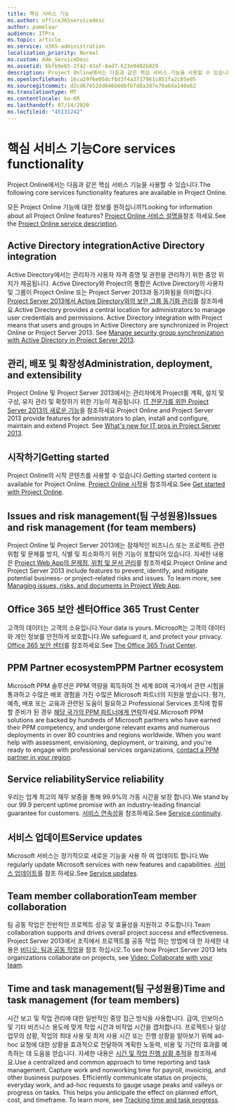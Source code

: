 ```yaml
---
title: 핵심 서비스 기능
ms.author: office365servicedesc
author: pamelaar
audience: ITPro
ms.topic: article
ms.service: o365-administration
localization_priority: Normal
ms.custom: Adm_ServiceDesc
ms.assetid: 6bfb9e65-2f42-43af-8ad7-623e9402b029
description: Project Online에서는 다음과 같은 핵심 서비스 기능을 사용할 수 있습니다.
ms.openlocfilehash: 16ca29f6e05dcf6d3f4a3737961c851fa2c85e05
ms.sourcegitcommit: d2cd67e52dd646b68bfbfd8a387e70a6da140a62
ms.translationtype: MT
ms.contentlocale: ko-KR
ms.lasthandoff: 07/14/2020
ms.locfileid: "45131242"
---
```

# <a name="core-services-functionality"></a><span data-ttu-id="8a689-103">핵심 서비스 기능</span><span class="sxs-lookup"><span data-stu-id="8a689-103">Core services functionality</span></span>

<span data-ttu-id="8a689-104">Project Online에서는 다음과 같은 핵심 서비스 기능을 사용할 수 있습니다.</span><span class="sxs-lookup"><span data-stu-id="8a689-104">The following core services functionality features are available in Project Online.</span></span>
  
<span data-ttu-id="8a689-105">모든 Project Online 기능에 대한 정보를 원하십니까?</span><span class="sxs-lookup"><span data-stu-id="8a689-105">Looking for information about all Project Online features?</span></span> <span data-ttu-id="8a689-106">[Project Online 서비스 설명을](project-online-service-description.md)참조 하세요.</span><span class="sxs-lookup"><span data-stu-id="8a689-106">See the [Project Online service description](project-online-service-description.md).</span></span>
  
## <a name="active-directory-integration"></a><span data-ttu-id="8a689-107">Active Directory integration</span><span class="sxs-lookup"><span data-stu-id="8a689-107">Active Directory integration</span></span>

<span data-ttu-id="8a689-p102">Active Directory에서는 관리자가 사용자 자격 증명 및 권한을 관리하기 위한 중앙 위치가 제공됩니다. Active Directory와 Project의 통합은 Active Directory의 사용자 및 그룹이 Project Online 또는 Project Server 2013과 동기화됨을 의미합니다. [Project Server 2013에서 Active Directory와의 보안 그룹 동기화 관리](https://go.microsoft.com/fwlink/p/?LinkId=402631)를 참조하세요.</span><span class="sxs-lookup"><span data-stu-id="8a689-p102">Active Directory provides a central location for administrators to manage user credentials and permissions. Active Directory integration with Project means that users and groups in Active Directory are synchronized in Project Online or Project Server 2013. See [Manage security group synchronization with Active Directory in Project Server 2013](https://go.microsoft.com/fwlink/p/?LinkId=402631).</span></span>
  
## <a name="administration-deployment-and-extensibility"></a><span data-ttu-id="8a689-111">관리, 배포 및 확장성</span><span class="sxs-lookup"><span data-stu-id="8a689-111">Administration, deployment, and extensibility</span></span>

<span data-ttu-id="8a689-p103">Project Online 및 Project Server 2013에서는 관리자에게 Project를 계획, 설치 및 구성, 유지 관리 및 확장하기 위한 기능이 제공됩니다. [IT 전문가를 위한 Project Server 2013의 새로운 기능](https://go.microsoft.com/fwlink/p/?LinkId=272017)을 참조하세요.</span><span class="sxs-lookup"><span data-stu-id="8a689-p103">Project Online and Project Server 2013 provide features for administrators to plan, install and configure, maintain and extend Project. See [What's new for IT pros in Project Server 2013](https://go.microsoft.com/fwlink/p/?LinkId=272017).</span></span>
  
## <a name="getting-started"></a><span data-ttu-id="8a689-114">시작하기</span><span class="sxs-lookup"><span data-stu-id="8a689-114">Getting started</span></span>

<span data-ttu-id="8a689-115">Project Online의 시작 콘텐츠를 사용할 수 있습니다.</span><span class="sxs-lookup"><span data-stu-id="8a689-115">Getting started content is available for Project Online.</span></span> <span data-ttu-id="8a689-116">[Project Online 시작](https://support.office.com/en-us/article/Get-started-with-Project-Online-E3E5F64F-ADA5-4F9D-A578-130B2D4E5F11?ui=en-US&amp;rs=en-US&amp;ad=US)을 참조하세요.</span><span class="sxs-lookup"><span data-stu-id="8a689-116">See [Get started with Project Online](https://support.office.com/en-us/article/Get-started-with-Project-Online-E3E5F64F-ADA5-4F9D-A578-130B2D4E5F11?ui=en-US&amp;rs=en-US&amp;ad=US).</span></span>
  
## <a name="issues-and-risk-management-for-team-members"></a><span data-ttu-id="8a689-117">Issues and risk management(팀 구성원용)</span><span class="sxs-lookup"><span data-stu-id="8a689-117">Issues and risk management (for team members)</span></span>

<span data-ttu-id="8a689-p105">Project Online 및 Project Server 2013에는 잠재적인 비즈니스 또는 프로젝트 관련 위험 및 문제를 방지, 식별 및 최소화하기 위한 기능이 포함되어 있습니다. 자세한 내용은 [Project Web App의 문제점, 위험 및 문서 관리](https://go.microsoft.com/fwlink/?LinkId=402634)를 참조하세요.</span><span class="sxs-lookup"><span data-stu-id="8a689-p105">Project Online and Project Server 2013 include features to prevent, identify, and mitigate potential business- or project-related risks and issues. To learn more, see [Managing issues, risks, and documents in Project Web App](https://go.microsoft.com/fwlink/?LinkId=402634).</span></span>
  
## <a name="office-365-trust-center"></a><span data-ttu-id="8a689-120">Office 365 보안 센터</span><span class="sxs-lookup"><span data-stu-id="8a689-120">Office 365 Trust Center</span></span>

<span data-ttu-id="8a689-121">고객의 데이터는 고객의 소유입니다.</span><span class="sxs-lookup"><span data-stu-id="8a689-121">Your data is yours.</span></span> <span data-ttu-id="8a689-122">Microsoft는 고객의 데이터와 개인 정보를 안전하게 보호합니다.</span><span class="sxs-lookup"><span data-stu-id="8a689-122">We safeguard it, and protect your privacy.</span></span> <span data-ttu-id="8a689-123">[Office 365 보안 센터](https://go.microsoft.com/fwlink/?LinkId=402637)를 참조하세요.</span><span class="sxs-lookup"><span data-stu-id="8a689-123">See [The Office 365 Trust Center](https://go.microsoft.com/fwlink/?LinkId=402637).</span></span>
  
## <a name="ppm-partner-ecosystem"></a><span data-ttu-id="8a689-124">PPM Partner ecosystem</span><span class="sxs-lookup"><span data-stu-id="8a689-124">PPM Partner ecosystem</span></span>

<span data-ttu-id="8a689-p107">Microsoft PPM 솔루션은 PPM 역량을 획득하여 전 세계 80여 국가에서 관련 시험을 통과하고 수많은 배포 경험을 가진 수많은 Microsoft 파트너의 지원을 받습니다. 평가, 예측, 배포 또는 교육과 관련된 도움이 필요하고 Professional Services 조직에 합류할 준비가 된 경우 [해당 국가의 PPM 파트너에게 연락](https://go.microsoft.com/fwlink/p/?LinkId=272646)하세요.</span><span class="sxs-lookup"><span data-stu-id="8a689-p107">Microsoft PPM solutions are backed by hundreds of Microsoft partners who have earned their PPM competency, and undergone relevant exams and numerous deployments in over 80 countries and regions worldwide. When you want help with assessment, envisioning, deployment, or training, and you're ready to engage with professional services organizations, [contact a PPM partner in your region](https://go.microsoft.com/fwlink/p/?LinkId=272646).</span></span>
  
## <a name="service-reliability"></a><span data-ttu-id="8a689-127">Service reliability</span><span class="sxs-lookup"><span data-stu-id="8a689-127">Service reliability</span></span>

<span data-ttu-id="8a689-128">우리는 업계 최고의 재무 보증을 통해 99.9%의 가동 시간을 보장 합니다.</span><span class="sxs-lookup"><span data-stu-id="8a689-128">We stand by our 99.9 percent uptime promise with an industry-leading financial guarantee for customers.</span></span> <span data-ttu-id="8a689-129">[서비스 연속성](https://go.microsoft.com/fwlink/?LinkId=402653)을 참조하세요.</span><span class="sxs-lookup"><span data-stu-id="8a689-129">See [Service continuity](https://go.microsoft.com/fwlink/?LinkId=402653).</span></span>
  
## <a name="service-updates"></a><span data-ttu-id="8a689-130">서비스 업데이트</span><span class="sxs-lookup"><span data-stu-id="8a689-130">Service updates</span></span>

<span data-ttu-id="8a689-131">Microsoft 서비스는 정기적으로 새로운 기능을 사용 하 여 업데이트 합니다.</span><span class="sxs-lookup"><span data-stu-id="8a689-131">We regularly update Microsoft services with new features and capabilities.</span></span> <span data-ttu-id="8a689-132">[서비스 업데이트](../office-365-platform-service-description/service-updates.md)를 참조 하세요.</span><span class="sxs-lookup"><span data-stu-id="8a689-132">See [Service updates](../office-365-platform-service-description/service-updates.md).</span></span>
  
## <a name="team-member-collaboration"></a><span data-ttu-id="8a689-133">Team member collaboration</span><span class="sxs-lookup"><span data-stu-id="8a689-133">Team member collaboration</span></span>

<span data-ttu-id="8a689-134">팀 공동 작업은 전반적인 프로젝트 성공 및 효율성을 지원하고 주도합니다.</span><span class="sxs-lookup"><span data-stu-id="8a689-134">Team collaboration supports and drives overall project success and effectiveness.</span></span> <span data-ttu-id="8a689-135">Project Server 2013에서 조직에서 프로젝트를 공동 작업 하는 방법에 대 한 자세한 내용은 [비디오: 팀과 공동 작업](https://go.microsoft.com/fwlink/?LinkId=402628)을 참조 하십시오.</span><span class="sxs-lookup"><span data-stu-id="8a689-135">To see how Project Server 2013 lets organizations collaborate on projects, see [Video: Collaborate with your team](https://go.microsoft.com/fwlink/?LinkId=402628).</span></span>
  
## <a name="time-and-task-management-for-team-members"></a><span data-ttu-id="8a689-136">Time and task management(팀 구성원용)</span><span class="sxs-lookup"><span data-stu-id="8a689-136">Time and task management (for team members)</span></span>

<span data-ttu-id="8a689-p111">시간 보고 및 작업 관리에 대한 일반적인 중앙 접근 방식을 사용합니다. 급여, 인보이스 및 기타 비즈니스 용도에 맞게 작업 시간과 비작업 시간을 캡처합니다. 프로젝트나 일상 업무의 상황, 작업의 최대 사용 및 최저 사용 시간 또는 진행 상황을 알아보기 위해 ad-hoc 요청에 대한 상황을 효과적으로 전달하여 계획한 노동력, 비용 및 기간의 효과를 예측하는 데 도움을 얻습니다. 자세한 내용은 [시간 및 작업 진행 상황 추적](https://go.microsoft.com/fwlink/p/?LinkId=271321)을 참조하세요.</span><span class="sxs-lookup"><span data-stu-id="8a689-p111">Use a centralized and common approach to time reporting and task management. Capture work and nonworking time for payroll, invoicing, and other business purposes. Efficiently communicate status on projects, everyday work, and ad-hoc requests to gauge usage peaks and valleys or progress on tasks. This helps you anticipate the effect on planned effort, cost, and timeframe. To learn more, see [Tracking time and task progress](https://go.microsoft.com/fwlink/p/?LinkId=271321).</span></span>
  